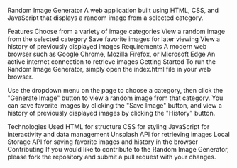 Random Image Generator
A web application built using HTML, CSS, and JavaScript that displays a random image from a selected category.

Features
Choose from a variety of image categories
View a random image from the selected category
Save favorite images for later viewing
View a history of previously displayed images
Requirements
A modern web browser such as Google Chrome, Mozilla Firefox, or Microsoft Edge
An active internet connection to retrieve images
Getting Started
To run the Random Image Generator, simply open the index.html file in your web browser.

Use the dropdown menu on the page to choose a category, then click the "Generate Image" button to view a random image from that category. You can save favorite images by clicking the "Save Image" button, and view a history of previously displayed images by clicking the "History" button.

Technologies Used
HTML for structure
CSS for styling
JavaScript for interactivity and data management
Unsplash API for retrieving images
Local Storage API for saving favorite images and history in the browser
Contributing
If you would like to contribute to the Random Image Generator, please fork the repository and submit a pull request with your changes.




